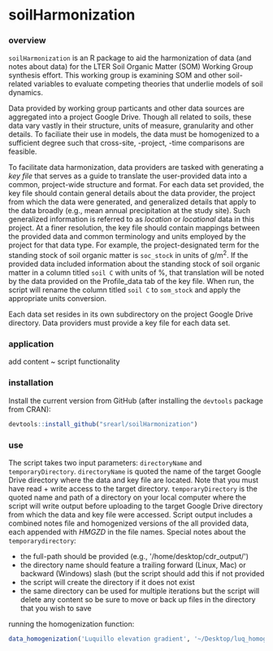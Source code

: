 soilHarmonization
================

<!-- README.md is generated from README.Rmd. Please edit the latter. -->
### overview

`soilHarmonization` is an R package to aid the harmonization of data (and notes about data) for the LTER Soil Organic Matter (SOM) Working Group synthesis effort. This working group is examining SOM and other soil-related variables to evaluate competing theories that underlie models of soil dynamics.

Data provided by working group particants and other data sources are aggregated into a project Google Drive. Though all related to soils, these data vary vastly in their structure, units of measure, granularity and other details. To faciliate their use in models, the data must be homogenized to a sufficient degree such that cross-site, -project, -time comparisons are feasible.

To facilitate data harmonization, data providers are tasked with generating a *key file* that serves as a guide to translate the user-provided data into a common, project-wide structure and format. For each data set provided, the key file should contain general details about the data provider, the project from which the data were generated, and generalized details that apply to the data broadly (e.g., mean annual precipitation at the study site). Such generalized information is referred to as *location* or *locational* data in this project. At a finer resolution, the key file should contain mappings between the provided data and common terminology and units employed by the project for that data type. For example, the project-designated term for the standing stock of soil organic matter is `soc_stock` in units of g/m<sup>2</sup>. If the provided data included information about the standing stock of soil organic matter in a column titled `soil C` with units of %, that translation will be noted by the data provided on the Profile\_data tab of the key file. When run, the script will rename the column titled `soil C` to `som_stock` and apply the appropriate units conversion.

Each data set resides in its own subdirectory on the project Google Drive directory. Data providers must provide a key file for each data set.

### application

add content ~ script functionality

### installation

Install the current version from GitHub (after installing the `devtools` package from CRAN):

``` r
devtools::install_github("srearl/soilHarmonization")
```

### use

The script takes two input parameters: `directoryName` and `temporaryDirectory`. `directoryName` is quoted the name of the target Google Drive directory where the data and key file are located. Note that you must have read + write access to the target directory. `temporaryDirectory` is the quoted name and path of a directory on your local computer where the script will write output before uploading to the target Google Drive directory from which the data and key file were accessed. Script output includes a combined notes file and homogenized versions of the all provided data, each appended with *HMGZD* in the file names. Special notes about the `temporarydirectory`:

-   the full-path should be provided (e.g., '/home/desktop/cdr\_output/')
-   the directory name should feature a trailing forward (Linux, Mac) or backward (Windows) slash (but the script should add this if not provided
-   the script will create the directory if it does not exist
-   the same directory can be used for multiple iterations but the script will delete any content so be sure to move or back up files in the directory that you wish to save

running the homogenization function:

``` r
data_homogenization('Luquillo elevation gradient', '~/Desktop/luq_homogenized')
```
